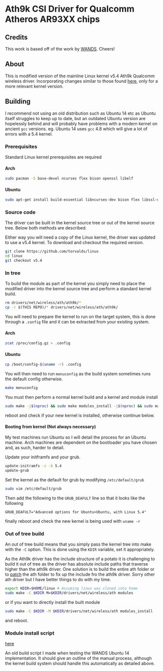 # Ath9k CSI Driver for Qualcomm Atheros AR93XX chips

## Credits

This work is based off of the work by [WANDS](https://wands.sg/research/wifi/AtherosCSI/). Cheers!

## About

This is modified version of the mainline Linux kernel v5.4 Ath9k Qualcomm wireless driver. Incorporating changes similar to those found [here](https://github.com/xieyaxiongfly/Atheros-CSI-Tool), only for a more relevant kernel version.

## Building

I recommend not using an old distribution such as Ubuntu 14 etc as Ubuntu itself struggles to keep up to date, but an outdated Ubuntu version are hopelessly behind and will probably have problems with a modern kernel on ancient `gcc` versions. eg. Ubuntu 14 uses `gcc` 4.8 which will give a lot of errors with a 5.4 kernel.

### Prerequisites

Standard Linux kernel prerequisites are required

#### Arch

``` bash
sudo pacman -S base-devel ncurses flex bison openssl libelf
```


#### Ubuntu

``` bash
sudo apt-get install build-essential libncurses-dev bison flex libssl-dev libelf-dev
```

### Source code

The driver can be built in the kernel source tree or out of the kernel source tree. Below both methods are described.

Either way you will need a copy of the Linux kernel, the driver was updated to use a v5.4 kernel. To download and checkout the required version.

``` bash
git clone https://github.com/torvalds/linux
cd linux
git checkout v5.4
```

### In tree

To build the module as part of the kernel you simply need to place the modified driver into the kernel source tree and perform a standard kernel build.

``` bash
rm drivers/net/wireless/ath/ath9k/*
cp -r $(THIS REPO)/* drivers/net/wireless/ath/ath9k/
```

You will need to prepare the kernel to run on the target system, this is done through a `.config` file and it can be extracted from your existing system.

#### Arch

``` bash
zcat /proc/config.gz > .config
```

#### Ubuntu

``` bash
cp /boot/config-$(uname -r) .config
```

You will then need to run `menuconfig` as the build system sometimes runs the default config otherwise.

``` bash
make menuconfig
```

You must then perform a normal kernel build and a kernel and module install

```bash
sudo make -j$(nproc) && sudo make modules_install -j$(nproc) && sudo make install -j$(nproc)
```

reboot and check if your new kernel is installed, otherwise continue below.

#### Booting from kernel (Not always necessary)

My test machines run Ubuntu so I will detail the process for an Ubuntu machine. Arch machines are dependent on the bootloader you have chosen and, as such, harder to detail.

Update your initframfs and your grub.

```bash
update-initramfs -c -k 5.4
update-grub
```

Set the kernel as the default for grub by modifying `/etc/default/grub`

```bash
sudo vim /etc/default/grub
```

Then add the following to the `GRUB_DEAFULT` line so that it looks like the following

```
GRUB_DEAFULT="Advanced options for Ubuntu>Ubuntu, with Linux 5.4"
```

finally reboot and check the new kernel is being used with `uname -r`

### Out of tree build

An out of tree build means that you simply pass the kernel tree into make with the `-C` option. This is done using the `KDIR` variable, set it appropriately.

As the Ath9k driver has the include structure of a potato it is challenging to build it out of tree as the driver has absolute include paths that traverse higher than the ath9k driver. One solution is to build the entire ath folder or to [patch](patches/ath.patch) the ath folder to fix up the include fro the ath9k driver. Sorry other ath driver but I have better things to do with my time.

```bash
export KDIR=$HOME/linux # Assuming linux was cloned into home
sudo make -C $KDIR M=$KDIR/drivers/net/wireless/ath modules
```

or if you want to directly install the built module

```bash
sudo make -C $KDIR -M $KDIR/drivers/net/wireless/ath modules_install
```

and reboot.

### Module install script

[here](https://github.com/alxhoff/dotfiles/blob/master/random_scripts/build_ath9k.sh)

An old build script I made when testing the WANDS Ubuntu 14 implementation. It should give an outline of the manual process, although the kernel build system should handle this automatically as detailed above.
